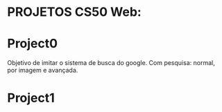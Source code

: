 # PROJETOS CS50 Web:

# Project0

Objetivo de imitar o sistema de busca do google.
Com pesquisa: normal, por imagem e avançada.

# Project1
